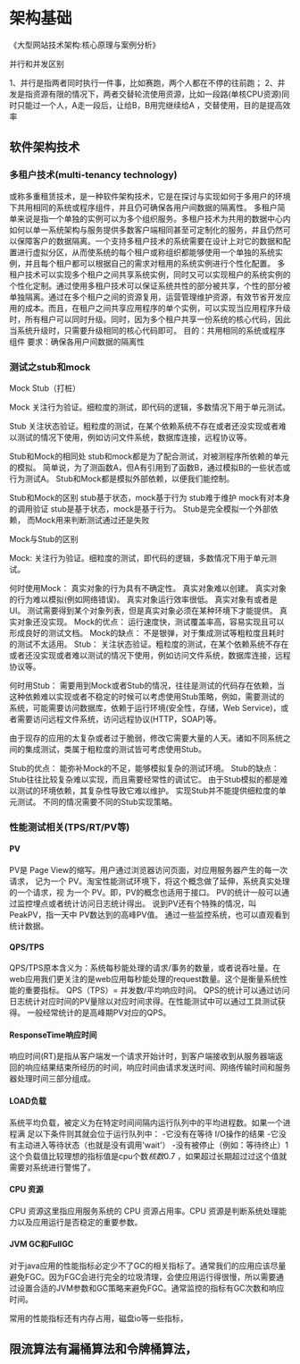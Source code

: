 # 架构基础
<!-- @author DHJT 2020-05-14 -->
《大型网站技术架构:核心原理与案例分析》

并行和并发区别

1、并行是指两者同时执行一件事，比如赛跑，两个人都在不停的往前跑；
2、并发是指资源有限的情况下，两者交替轮流使用资源，比如一段路(单核CPU资源)同时只能过一个人，A走一段后，让给B，B用完继续给A ，交替使用，目的是提高效率

## 软件架构技术

### 多租户技术(multi-tenancy technology)
或称多重租赁技术，是一种软件架构技术，它是在探讨与实现如何于多用户的环境下共用相同的系统或程序组件，并且仍可确保各用户间数据的隔离性。
多租户简单来说是指一个单独的实例可以为多个组织服务。多租户技术为共用的数据中心内如何以单一系统架构与服务提供多数客户端相同甚至可定制化的服务，并且仍然可以保障客户的数据隔离。一个支持多租户技术的系统需要在设计上对它的数据和配置进行虚拟分区，从而使系统的每个租户或称组织都能够使用一个单独的系统实例，并且每个租户都可以根据自己的需求对租用的系统实例进行个性化配置。
多租户技术可以实现多个租户之间共享系统实例，同时又可以实现租户的系统实例的个性化定制。通过使用多租户技术可以保证系统共性的部分被共享，个性的部分被单独隔离。通过在多个租户之间的资源复用，运营管理维护资源，有效节省开发应用的成本。而且，在租户之间共享应用程序的单个实例，可以实现当应用程序升级时，所有租户可以同时升级。同时，因为多个租户共享一份系统的核心代码，因此当系统升级时，只需要升级相同的核心代码即可。
目的：共用相同的系统或程序组件
要求：确保各用户间数据的隔离性


### 测试之stub和mock
Mock Stub（打桩）

Mock
关注行为验证。细粒度的测试，即代码的逻辑，多数情况下用于单元测试。

Stub
关注状态验证。粗粒度的测试，在某个依赖系统不存在或者还没实现或者难以测试的情况下使用，例如访问文件系统，数据库连接，远程协议等。

Stub和Mock的相同处
stub和mock都是为了配合测试，对被测程序所依赖的单元的模拟。
简单说，为了测函数A，但A有引用到了函数B，通过模拟B的一些状态或行为测试A。
Stub和Mock都是模拟外部依赖，以便我们能控制。

Stub和Mock的区别
stub基于状态，mock基于行为
stub难于维护
mock有对本身的调用验证
stub是基于状态，mock是基于行为。
Stub是完全模拟一个外部依赖， 而Mock用来判断测试通过还是失败

Mock与Stub的区别

Mock:
关注行为验证。细粒度的测试，即代码的逻辑，多数情况下用于单元测试。

何时使用Mock：
真实对象的行为具有不确定性。
真实对象难以创建。
真实对象的行为难以模拟(例如网络错误)。
真实对象运行效率很低。
真实对象有或者是UI。
测试需要得到某个对象列表，但是真实对象必须在某种环境下才能提供。
真实对象还没实现。
Mock的优点：
运行速度快，测试覆盖率高，容易实现且可以形成良好的测试文档。
Mock的缺点：
不是银弹，对于集成测试等粗粒度且耗时的测试不太适用。
Stub：
关注状态验证。粗粒度的测试，在某个依赖系统不存在或者还没实现或者难以测试的情况下使用，例如访问文件系统，数据库连接，远程协议等。

何时用Stub：
需要用到Mock或者Stub的情况，往往是测试的代码存在依赖，当这种依赖难以实现或者不稳定的时候可以考虑使用Stub策略，例如，需要测试的系统，可能需要访问数据库，依赖于运行环境(安全性，存储，Web Service)，或者需要访问远程文件系统，访问远程协议(HTTP，SOAP)等。

由于现存的应用的太复杂或者过于脆弱，修改它需要大量的人天。诸如不同系统之间的集成测试，类属于粗粒度的测试皆可考虑使用Stub。

Stub的优点：
能弥补Mock的不足，能够模拟复杂的测试环境。
Stub的缺点：
Stub往往比较复杂难以实现，而且需要经常性的调试它。
由于Stub模拟的都是难以测试的环境依赖，其复杂性导致它难以维护。
实现Stub并不能提供细粒度的单元测试。
不同的情况需要不同的Stub实现策略。

### 性能测试相关(TPS/RT/PV等)
#### PV
PV是 Page View的缩写。用户通过浏览器访问页面，对应用服务器产生的每一次请求，
记为一个 PV。淘宝性能测试环境下，将这个概念做了延伸，系统真实处理的一个请求，视
为一个 PV。即，PV的概念也适用于接口。
PV的统计一般可以通过监控埋点或者统计访问日志统计得出。
说到PV还有个特殊的情况，叫PeakPV，指一天中 PV数达到的高峰PV值。
通过一些监控系统，也可以直观看到统计数据。

#### QPS/TPS
QPS/TPS原本含义为：系统每秒能处理的请求/事务的数量，或者说吞吐量。在web应用我们更关注的是web应用每秒能处理的request数量。这个是衡量系统性能的重要指标。
QPS（TPS）= 并发数/平均响应时间。
QPS的统计可以通过访问日志统计对应时间的PV量除以对应时间求得。在性能测试中可以通过工具测试获得。
一般经常统计的是高峰期PV对应的QPS。


#### ResponseTime响应时间
响应时间(RT)是指从客户端发一个请求开始计时，到客户端接收到从服务器端返回的响应结果结束所经历的时间，响应时间由请求发送时间、网络传输时间和服务器处理时间三部分组成。


#### LOAD负载
系统平均负载，被定义为在特定时间间隔内运行队列中的平均进程数。如果一个进程满
足以下条件则其就会位于运行队列中：
-它没有在等待 I/O操作的结果
-它没有主动进入等待状态（也就是没有调用'wait'）
-没有被停止（例如：等待终止）1
这个负载值比较理想的指标值是cpu个数*核数*0.7 ，如果超过长期超过过这个值就需要对系统进行警惕了。


#### CPU 资源
CPU 资源这里指应用服务系统的 CPU 资源占用率。CPU 资源是判断系统处理能力以及应用运行是否稳定的重要参数。


#### JVM GC和FullGC
对于java应用的性能指标必定少不了GC的相关指标了。通常我们的应用应该尽量避免FGC。因为FGC会进行完全的垃圾清理，会使应用运行得很慢，所以需要通过设置合适的JVM参数和GC策略来避免FGC。通常监控的指标有GC次数和响应时间。

常用的性能指标还有内存占用，磁盘io等一些指标，

## 限流算法有漏桶算法和令牌桶算法，